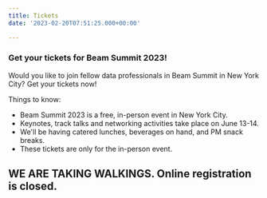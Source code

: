 ```yaml
---
title: Tickets
date: '2023-02-20T07:51:25.000+00:00'

---
```



### Get your tickets for Beam Summit 2023!

Would you like to join fellow data professionals in Beam Summit in New York City? Get your tickets now!

Things to know:
* Beam Summit 2023 is a free, in-person event in New York City.
* Keynotes, track talks and networking activities take place on June 13-14.
* We'll be having catered lunches, beverages on hand, and PM snack breaks.
* These tickets are only for the in-person event.

## WE ARE TAKING WALKINGS. Online registration is closed.